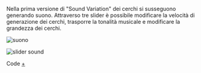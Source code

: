 Nella prima versione di "Sound Variation" dei cerchi si susseguono generando suono. Attraverso tre slider è possibile modificare la velocità di generazione dei cerchi, trasporre la tonalità musicale e modificare la grandezza dei cerchi.

![suono](https://user-images.githubusercontent.com/79698172/122673777-f68d0200-d1c9-11eb-9bcb-bac297bd6f71.png)

![slider sound](https://user-images.githubusercontent.com/79698172/122673821-1c1a0b80-d1ca-11eb-9821-505560d7a5a8.png)

Code [+](https://editor.p5js.org/Alessia97/full/2UyYdhjX_)
